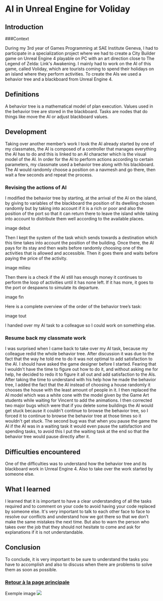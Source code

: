# AI in Unreal Engine for Voliday

## Introduction

###Context

During my 3rd year of Games Programming at SAE Institute Geneva, I had to participate in a specialization project where we had to create a City Builder game on Unreal Engine 4 playable on PC with an art direction close to The Legend of Zelda: Link's Awakening. I mainly had to work on the AI of this game, called Voliday, which are tourists coming to spend their holidays on an island where they perform activities. 
To create the AIs we used a behavior tree and a blackboard from Unreal Engine 4.

## Definitions

A behavior tree is a mathematical model of plan execution.
Values used in the behavior tree are stored in the blackboard.
Tasks are nodes that do things like move the AI or adjust blackboard values.

## Development

Taking over another member’s work
I took the AI already started by one of my classmates, the AI is composed of a controller that manages everything the AI has to do and this is linked to an AI character which is the visual model of the AI. In order for the AI to perform actions according to certain parameters, my classmate used a behavior tree along with his blackboard. The AI would randomly choose a position on a navmesh and go there, then wait a few seconds and repeat the process.

### Revising the actions of AI

I modified the behavior tree by starting, at the arrival of the AI on the island, by giving to variables of the blackboard the position of its dwelling chosen randomly but by taking into account if it is a rich or poor and also the position of the port so that it can return there to leave the island while taking into account to distribute them well according to the available places.

image debut

Then I kept the system of the task which sends towards a destination which this time takes into account the position of the building. Once there, the AI pays for its stay and then waits before randomly choosing one of the activities that is allowed and accessible. Then it goes there and waits before paying the price of the activity.

image milieu

Then there is a check if the AI still has enough money it continues to perform the loop of activities until it has none left. If it has more, it goes to the port or despawns to simulate its departure.

image fin

Here is a complete overview of the order of the behavior tree’s task:

image tout

I handed over my AI task to a colleague so I could work on something else.

### Resume back my classmate work

I was surprised when I came back to take over my AI task, because my colleague redid the whole behavior tree. After discussion it was due to the fact that the way he told me to do it was not optimal to add satisfaction to the AI. I should have asked the game designer before I started. Fearing that I wouldn't have the time to figure out how to do it, and without asking me for help, he decided to redo it to figure it all out and add satisfaction to the AIs.
After taking the time to understand with his help how he made the behavior tree, I added the fact that the AI instead of choosing a house randomly it chooses the house with the least amount of people in it. I then replaced the AI model which was a white cone with the model given by the Game Art students while waiting for Vincent to add the animations. I then corrected two major bugs which were that if you delete some buildings the AI would get stuck because it couldn't continue to browse the behavior tree, so I forced it to continue to browse the behavior tree at those times so it wouldn't get stuck. The second bug was that when you pause the game the AI if the AI was in a waiting task it would even pause the satisfaction and spending tasks, to avoid this I put the waiting task at the end so that the behavior tree would pause directly after it.

## Difficulties encountered

One of the difficulties was to understand how the behavior tree and its blackboard work in Unreal Engine 4. Also to take over the work started by someone else.

## What I learned

I learned that it is important to have a clear understanding of all the tasks required and to comment on your code to avoid having your code replaced by someone else. It's very important to talk to each other face to face to resolve our conflicts and understand how we got there so that we don't make the same mistakes the next time. But also to warn the person who takes over the job that they should not hesitate to come and ask for explanations if it is not understandable.

## Conclusion
To conclude, it is very important to be sure to understand the tasks you have to accomplish and also to discuss when there are problems to solve them as soon as possible.


### [Retour à la page principale](https://worgaros.github.io/)

Exemple image
![](https://worgaros.github.io/Images/openwin.gif)
